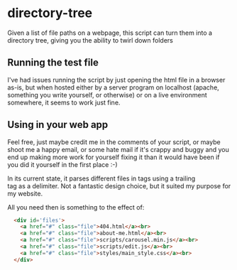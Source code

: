 # directory-tree
Given a list of file paths on a webpage, this script can turn them into a directory tree, giving you the ability to twirl down folders

## Running the test file
I've had issues running the script by just opening the html file in a browser as-is, but when hosted either by a server program on localhost (apache, something you write yourself, or otherwise) or on a live environment somewhere, it seems to work just fine.

## Using in your web app
Feel free, just maybe credit me in the comments of your script, or maybe shoot me a happy email, or some hate mail if it's crappy and buggy and you end up making more work for yourself fixing it than it would have been if you did it yourself in the first place :-) 

In its current state, it parses different files in <a> tags using a trailing <br> tag as a delimiter.  Not a fantastic design choice, but it suited my purpose for my website.

All you need then is something to the effect of:
``` html
  <div id='files'>
    <a href="#" class="file">404.html</a><br>
    <a href="#" class="file">about-me.html</a><br>
    <a href="#" class="file">scripts/carousel.min.js</a><br>
    <a href="#" class="file">scripts/edit.js</a><br>
    <a href="#" class="file">styles/main_style.css</a><br>
  </div>
```

